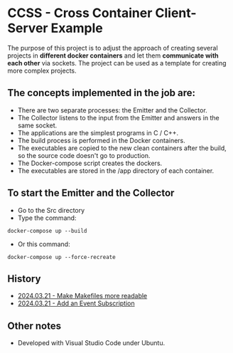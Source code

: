 # CCSS - Cross Container Client-Server Example
The purpose of this project is to adjust the approach of creating several projects in **different docker containers** and let them **communicate with each other** via sockets. The project can be used as a template for creating more complex projects.

## The concepts implemented in the job are:
- There are two separate processes: the Emitter and the Collector.
- The Collector listens to the input from the Emitter and answers in the same socket.
- The applications are the simplest programs in C / C++.
- The build process is performed in the Docker containers.
- The executables are copied to the new clean containers after the build, so the source code doesn't go to production.
- The Docker-compose script creates the dockers.
- The executables are stored in the /app directory of each container.


## To start the Emitter and the Collector
- Go to the Src directory
- Type the command:
```
docker-compose up --build
```
- Or this command:
```
docker-compose up --force-recreate
```

## History
- [2024.03.21 - Make Makefiles more readable](https://github.com/K-S-K/CCCS/pull/10/files)
- [2024.03.21 - Add an Event Subscription](https://github.com/K-S-K/CCCS/pull/8/files)

## Other notes
- Developed with Visual Studio Code under Ubuntu.
